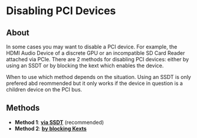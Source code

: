 # Disabling PCI Devices

## About
In some cases you may want to disable a PCI device. For example, the HDMI Audio Device of a discrete GPU or an incompatible SD Card Reader attached via PCIe. There are 2 methods for disabling PCI devices: either by using an SSDT or by blocking the kext which enables the device.

When to use which method depends on the situation. Using an SSDT is only prefered abd reommended but it only works if the device in question is a children device on the PCI bus.

## Methods

- **Method 1**: [**via SSDT**](https://github.com/5T33Z0/OC-Little-Translated/tree/main/02_Disabling_Devices/Disabling_PCI_Devices/ACPI) (recommended)
- **Method 2**: [**by blocking Kexts**](https://github.com/5T33Z0/OC-Little-Translated/tree/main/02_Disabling_Devices/Disabling_PCI_Devices/Block_Kexts)
